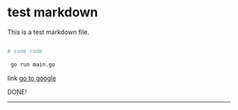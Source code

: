# test markdown

This is a test markdown file.

```bash

# some code 
 
 go run main.go
```

link
[go to google](https://www.google.com/)

DONE!
_____________
